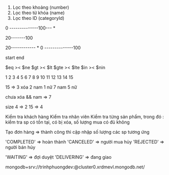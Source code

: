 1. Lọc theo khoảng (number)
2. Lọc theo từ khóa (name)
3. Lọc theo ID (categoryId)

0 --------------100--- *

20-------100

20------------ *
0 --------------100

start
end

$eq >< $ne
$gt >< $lt
$gte >< $lte
$in >< $nin

1 2 3 4 5 6 7 8 9 10 11 12 13 14 15

15 => 3 xóa  2 nam 1 nữ
7 nam 5 nữ

chưa xóa && nam => 7

size 4 => 2
15 => 4


Kiểm tra khách hàng
Kiểm tra nhân viên
Kiểm tra từng sản phẩm, trong đó : kiểm tra sp có tồn tại, có bị xóa, số lượng mua có đủ không

Tạo đơn hàng => thành công thì cập nhập số lượng các sp tương ứng


'COMPLETED' => hoàn thành
'CANCELED' => người mua hủy
'REJECTED' => người bán hủy

'WAITING' => đợi duyệt
'DELIVERING' => đang giao

mongodb+srv://trinhphuongdev:<password>@cluster0.xrdmevl.mongodb.net/